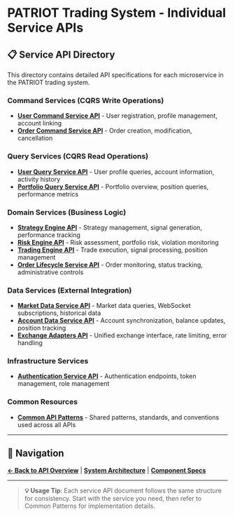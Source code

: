 # PATRIOT Trading System - Individual Service APIs

## 📋 Service API Directory

This directory contains detailed API specifications for each microservice in the PATRIOT trading system.

### Command Services (CQRS Write Operations)
- **[User Command Service API](USER-COMMAND-SERVICE-API.md)** - User registration, profile management, account linking
- **[Order Command Service API](ORDER-COMMAND-SERVICE-API.md)** - Order creation, modification, cancellation

### Query Services (CQRS Read Operations)  
- **[User Query Service API](USER-QUERY-SERVICE-API.md)** - User profile queries, account information, activity history
- **[Portfolio Query Service API](PORTFOLIO-QUERY-SERVICE-API.md)** - Portfolio overview, position queries, performance metrics

### Domain Services (Business Logic)
- **[Strategy Engine API](STRATEGY-ENGINE-API.md)** - Strategy management, signal generation, performance tracking
- **[Risk Engine API](RISK-ENGINE-API.md)** - Risk assessment, portfolio risk, violation monitoring
- **[Trading Engine API](TRADING-ENGINE-API.md)** - Trade execution, signal processing, position management
- **[Order Lifecycle Service API](ORDER-LIFECYCLE-SERVICE-API.md)** - Order monitoring, status tracking, administrative controls

### Data Services (External Integration)
- **[Market Data Service API](MARKET-DATA-SERVICE-API.md)** - Market data queries, WebSocket subscriptions, historical data
- **[Account Data Service API](ACCOUNT-DATA-SERVICE-API.md)** - Account synchronization, balance updates, position tracking
- **[Exchange Adapters API](EXCHANGE-ADAPTERS-API.md)** - Unified exchange interface, rate limiting, error handling

### Infrastructure Services
- **[Authentication Service API](AUTHENTICATION-SERVICE-API.md)** - Authentication endpoints, token management, role management

### Common Resources
- **[Common API Patterns](COMMON-PATTERNS.md)** - Shared patterns, standards, and conventions used across all APIs

---

## 📖 Navigation

**[← Back to API Overview](../ANNEX-E-API-OVERVIEW.md)** | **[System Architecture](../../02-SYSTEM-ARCHITECTURE.md)** | **[Component Specs](../../03-COMPONENT-SPECIFICATIONS.md)**

---

> **💡 Usage Tip**: Each service API document follows the same structure for consistency. Start with the service you need, then refer to Common Patterns for implementation details.
